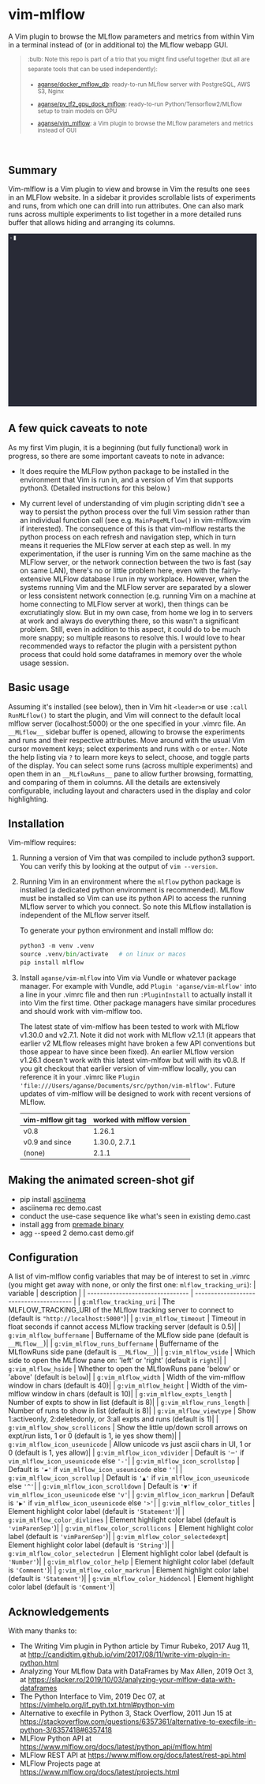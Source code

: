 # vim-mlflow
A Vim plugin to browse the MLflow parameters and metrics from within Vim in a
terminal instead of (or in additional to) the MLflow webapp GUI.

> <SUP>
> :bulb: Note this repo is part of a trio that you might find useful together
> (but all are separate tools that can be used independently):
>   
> * [aganse/docker_mlflow_db](https://github.com/aganse/docker_mlflow_db):
>     ready-to-run MLflow server with PostgreSQL, AWS S3, Nginx
>   
> * [aganse/py_tf2_gpu_dock_mlflow](https://github.com/aganse/py_tf2_gpu_dock_mlflow):
>     ready-to-run Python/Tensorflow2/MLflow setup to train models on GPU
>   
> * [aganse/vim_mlflow](https://github.com/aganse/vim-mlflow):
>     a Vim plugin to browse the MLflow parameters and metrics instead of GUI
> </SUP>
<P>&nbsp;<P>


## Summary

Vim-mlflow is a Vim plugin to view and browse in Vim the results one sees in an
MLFlow website.  In a sidebar it provides scrollable lists of experiments and
runs, from which one can drill into run attributes.  One can also mark runs
across multiple experiments to list together in a more detailed runs buffer that
allows hiding and arranging its columns.

[![example vim-mlflow screenshot](doc/demo.gif)](doc/demo.gif)


## A few quick caveats to note

As my first Vim plugin, it is a beginning (but fully functional) work in
progress, so there are some important caveats to note in advance:

* It does require the MLFlow python package to be installed in the environment
  that Vim is run in, and a version of Vim that supports python3.  (Detailed
  instructions for this below.)

* My current level of understanding of vim plugin scripting didn't see a way
  to persist the python process over the full Vim session rather than an
  individual function call (see e.g. `MainPageMLflow()` in vim-mlflow.vim
  if interested).  The consequence of this is that vim-mlflow restarts the
  python process on each refresh and navigation step, which in turn means it
  requeries the MLFlow server at each step as well.  In my experimentation,
  if the user is running Vim on the same machine as the MLFlow server, or the
  network connection between the two is fast (say on same LAN), there's no
  or little problem here, even with the fairly-extensive MLFlow database I run
  in my workplace.  However, when the systems running Vim and the MLFlow server
  are separated by a slower or less consistent network connection (e.g. running
  Vim on a machine at home connecting to MLFlow server at work), then things
  can be excrutiatingly slow.  But in my own case, from home we log in to
  servers at work and always do everything there, so this wasn't a significant
  problem.  Still, even in addition to this aspect, it could do to be much more
  snappy; so multiple reasons to resolve this.  I would love to hear recommended
  ways to refactor the plugin with a persistent python process that could hold
  some dataframes in memory over the whole usage session.
  

## Basic usage

Assuming it's installed (see below), then in Vim hit `<leader>m` or use
`:call RunMLflow()` to start the plugin, and Vim will connect to the default
local mlflow server (localhost:5000) or the one specified in your .vimrc file.
An `__MLflow__` sidebar buffer is opened, allowing to browse the experiments
and runs and their respective attributes.  Move around with the usual Vim cursor
movement keys; select experiments and runs with `o` or `enter`.  Note the help
listing via `?` to learn more keys to select, choose, and toggle parts of the
display.  You can select some runs (across multiple experiments) and open them
in an `__MLflowRuns__` pane to allow further browsing, formatting, and comparing
of them in columns.  All the details are extensively configurable, including
layout and characters used in the display and color highlighting.


## Installation

Vim-mlflow requires:

1. Running a version of Vim that was compiled to include python3 support.
   You can verify this by looking at the output of `vim --version`.

2. Running Vim in an environment where the `mlflow` python package is installed
   (a dedicated python environment is recommended).  MLflow must be installed so
   Vim can use its python API to access the running MLflow server to which you
   connect.  So note this MLflow installation is independent of the MLflow
   server itself.

   To generate your python environment and install mlflow do:
    ```python
    python3 -m venv .venv
    source .venv/bin/activate   # on linux or macos
    pip install mlflow
    ```

3. Install `aganse/vim-mlflow` into Vim via Vundle or whatever package manager.
   For example with Vundle, add `Plugin 'aganse/vim-mlflow'` into a line in
   your .vimrc file and then run `:PluginInstall` to actually install it into
   Vim the first time.  Other package managers have similar procedures and
   should work with vim-mlflow too.

   The latest state of vim-mlflow has been tested to work with MLflow v1.30.0
   and v2.7.1.  Note it did not work with MLflow v2.1.1 (it appears that earlier
   v2 MLflow releases might have broken a few API conventions but those appear
   to have since been fixed).  An earlier MLflow version v1.26.1 doesn't work
   with this latest vim-mlfow but will with its v0.8.  If you git checkout that
   earlier version of vim-mlflow locally, you can reference it in your .vimrc
   like `Plugin 'file:///Users/aganse/Documents/src/python/vim-mlflow'`.
   Future updates of vim-mlflow will be designed to work with recent versions
   of MLflow.

   | vim-mlflow git tag | worked with mlflow version |
   | -------------------| -------------------------- |
   | v0.8               |  1.26.1                    |
   | v0.9 and since     |  1.30.0, 2.7.1             |
   | (none)             |  2.1.1                     |



## Making the animated screen-shot gif

* pip install [asciinema](https://github.com/asciinema/asciinema)
* asciinema rec demo.cast
* conduct the use-case sequence like what's seen in existing demo.cast
* install [agg](https://github.com/asciinema/agg) from
  [premade binary](https://github.com/asciinema/agg/releases/download/v1.3.0/agg-aarch64-apple-darwin)
* agg --speed 2 demo.cast demo.gif


## Configuration

A list of vim-mlflow config variables that may be of interest to set in .vimrc
(you might get away with none, or only the first one: `mlflow_tracking_uri`):
|           variable               |               description               |
| -------------------------------- | --------------------------------------- |
| `g:mlflow_tracking_uri`          | The MLFLOW_TRACKING_URI of the MLflow tracking server to connect to (default is `"http://localhost:5000"`)|
| `g:vim_mlflow_timeout`           | Timeout in float seconds if cannot access MLflow tracking server (default is 0.5)|
| `g:vim_mlflow_buffername`        | Buffername of the MLflow side pane (default is `__MLflow__`)|
| `g:vim_mlflow_runs_buffername`   | Buffername of the MLflowRuns side pane (default is `__MLflow__`)|
| `g:vim_mlflow_vside`             | Which side to open the MLflow pane on: 'left' or 'right' (default is `right`)|
| `g:vim_mlflow_hside`             | Whether to open the MLflowRuns pane 'below' or 'above' (default is `below`)|
| `g:vim_mlflow_width`             | Width of the vim-mlflow window in chars (default is 40)|
| `g:vim_mlflow_height`            | Width of the vim-mlflow window in chars (default is 10)|
| `g:vim_mlflow_expts_length`      | Number of expts to show in list (default is 8)|
| `g:vim_mlflow_runs_length`       | Number of runs to show in list (default is 8)|
| `g:vim_mlflow_viewtype`          | Show 1:activeonly, 2:deletedonly, or 3:all expts and runs (default is 1)|
| `g:vim_mlflow_show_scrollicons`  | Show the little up/down scroll arrows on expt/run lists, 1 or 0 (default is 1, ie yes show them)|
| `g:vim_mlflow_icon_useunicode`   | Allow unicode vs just ascii chars in UI, 1 or 0 (default is 1, yes allow)|
| `g:vim_mlflow_icon_vdivider`     | Default is `'─'` if `vim_mlflow_icon_useunicode` else `'-'`|
| `g:vim_mlflow_icon_scrollstop`   | Default is `'▰'` if `vim_mlflow_icon_useunicode` else `''`|
| `g:vim_mlflow_icon_scrollup`     | Default is `'▲'` if `vim_mlflow_icon_useunicode` else `'^'`|
| `g:vim_mlflow_icon_scrolldown`   | Default is `'▼'` if `vim_mlflow_icon_useunicode` else `'v'`|
| `g:vim_mlflow_icon_markrun`      | Default is `'▶'` if `vim_mlflow_icon_useunicode` else `'>'`|
| `g:vim_mlflow_color_titles`      | Element highlight color label (default is `'Statement'`)|
| `g:vim_mlflow_color_divlines`    | Element highlight color label (default is `'vimParenSep'`)|
| `g:vim_mlflow_color_scrollicons `| Element highlight color label (default is `'vimParenSep'`)|
| `g:vim_mlflow_color_selectedexpt`| Element highlight color label (default is `'String'`)|
| `g:vim_mlflow_color_selectedrun `| Element highlight color label (default is `'Number'`)|
| `g:vim_mlflow_color_help`        | Element highlight color label (default is `'Comment'`)|
| `g:vim_mlflow_color_markrun`     | Element highlight color label (default is `'Statement'`)|
| `g:vim_mlflow_color_hiddencol`   | Element highlight color label (default is `'Comment'`)|


## Acknowledgements

With many thanks to:
* The Writing Vim plugin in Python article by Timur Rubeko, 2017 Aug 11, at
  http://candidtim.github.io/vim/2017/08/11/write-vim-plugin-in-python.html
* Analyzing Your MLflow Data with DataFrames by Max Allen, 2019 Oct 3, at
  https://slacker.ro/2019/10/03/analyzing-your-mlflow-data-with-dataframes
* The Python Interface to Vim, 2019 Dec 07, at
  https://vimhelp.org/if_pyth.txt.html#python-vim
* Alternative to execfile in Python 3, Stack Overflow, 2011 Jun 15 at
  https://stackoverflow.com/questions/6357361/alternative-to-execfile-in-python-3/6357418#6357418
* MLFlow Python API at
  https://www.mlflow.org/docs/latest/python_api/mlflow.html
* MLFlow REST API at
  https://www.mlflow.org/docs/latest/rest-api.html
* MLFlow Projects page at
  https://www.mlflow.org/docs/latest/projects.html
